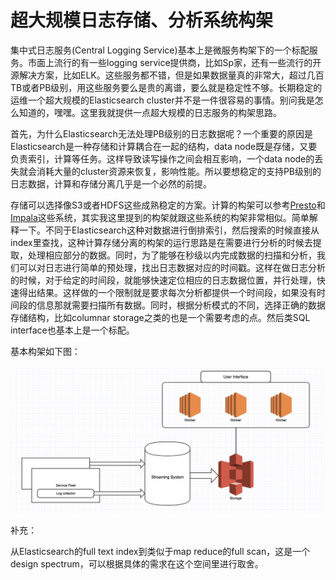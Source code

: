 # 超大规模日志存储、分析系统构架

集中式日志服务(Central Logging Service)基本上是微服务构架下的一个标配服务。市面上流行的有一些logging service提供商，比如Sp家，还有一些流行的开源解决方案，比如ELK。这些服务都不错，但是如果数据量真的非常大，超过几百TB或者PB级别，用这些服务要么是贵的离谱，要么就是稳定性不够。长期稳定的运维一个超大规模的Elasticsearch cluster并不是一件很容易的事情。别问我是怎么知道的，嘿嘿。这里我就提供一点超大规模的日志服务的构架思路。

首先，为什么Elasticsearch无法处理PB级别的日志数据呢？一个重要的原因是Elasticsearch是一种存储和计算耦合在一起的结构，data node既是存储，又要负责索引，计算等任务。这样导致读写操作之间会相互影响，一个data node的丢失就会消耗大量的cluster资源来恢复，影响性能。所以要想稳定的支持PB级别的日志数据，计算和存储分离几乎是一个必然的前提。

存储可以选择像S3或者HDFS这些成熟稳定的方案。计算的构架可以参考[Presto](https://prestodb.io/)和[Impala](https://impala.apache.org/overview.html)这些系统，其实我这里提到的构架就跟这些系统的构架非常相似。简单解释一下。不同于Elasticsearch这种对数据进行倒排索引，然后搜索的时候直接从index里查找，这种计算存储分离的构架的运行思路是在需要进行分析的时候去提取，处理相应部分的数据。同时，为了能够在秒级以内完成数据的扫描和分析，我们可以对日志进行简单的预处理，找出日志数据对应的时间戳。这样在做日志分析的时候，对于给定的时间段，就能够快速定位相应的日志数据位置，并行处理，快速得出结果。这样做的一个限制就是要求每次分析都提供一个时间段，如果没有时间段的信息那就需要扫描所有数据。同时，根据分析模式的不同，选择正确的数据存储结构，比如columnar storage之类的也是一个需要考虑的点。然后类SQL interface也基本上是一个标配。

基本构架如下图：

![logging service architecture](logging-service-architecture.png)

补充：

从Elasticsearch的full text index到类似于map reduce的full scan，这是一个design spectrum，可以根据具体的需求在这个空间里进行取舍。
